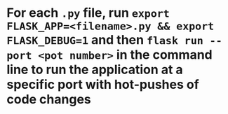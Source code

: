 # For each `.py` file, run `export FLASK_APP=<filename>.py && export FLASK_DEBUG=1` and then `flask run --port <pot number>` in the command line to run the application at a specific port with hot-pushes of code changes
